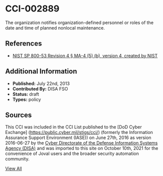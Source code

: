 # CCI-002889

The organization notifies organization-defined personnel or roles of the date and time of planned nonlocal maintenance.

## References ##

* [NIST SP 800-53 Revision 4 § MA-4 (5) (b), version 4, created by NIST](http://csrc.nist.gov/publications/PubsSPs.html)


## Additional Information ##

* **Published:** July 22nd, 2013
* **Contributed By:** DISA FSO
* **Status:** draft
* **Types:** policy

## Sources ##

This CCI was included in the CCI List published to the [DoD Cyber Exchange]
(https://public.cyber.mil/stigs/cci/) (formerly the Information Assurance Support Environment
(IASE)) on June 27th, 2016 as version 2016-06-27 by the [Cyber Directorate of the Defense 
Information Systems Agency (DISA)](https://public.cyber.mil/about-cyber/) and was imported to 
this site on October 10th, 2021 for the convenience of Joval users and the broader security automation community.

[View All](../README.md)
